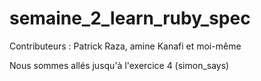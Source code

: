 # semaine_2_learn_ruby_spec

Contributeurs : Patrick Raza, amine Kanafi et moi-même

Nous sommes allés jusqu'à l'exercice 4 (simon_says)
